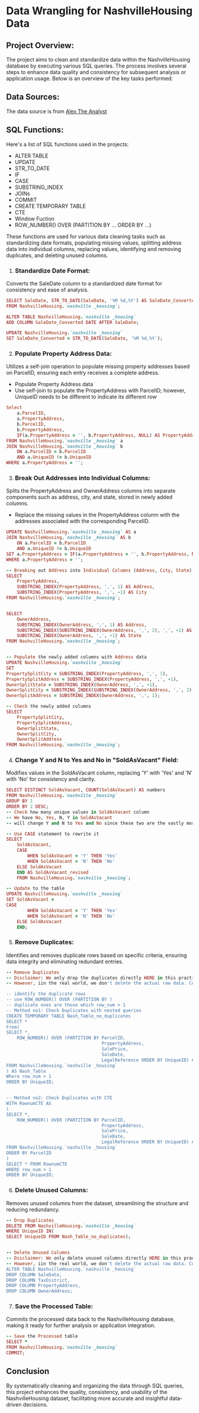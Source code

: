 # Data Wrangling for NashvilleHousing Data

## Project Overview: 

The project aims to clean and standardize data within the NashvilleHousing database by executing various SQL queries. The process involves several steps to enhance data quality and consistency for subsequent analysis or application usage. Below is an overview of the key tasks performed:

## Data Sources: 
The data source is from [Alex The Analyst](https://mavenanalytics.io/data-playground)

## SQL Functions:
Here's a list of SQL functions used in the projects:
- ALTER TABLE
- UPDATE
- STR_TO_DATE
- IF
- CASE
- SUBSTRING_INDEX
- JOINs
- COMMIT
- CREATE TEMPORARY TABLE
- CTE
- Window Fuction
- ROW_NUMBER() OVER (PARTITION BY ... ORDER BY ...)

These functions are used for various data cleaning tasks such as standardizing date formats, populating missing values, splitting address data into individual columns, replacing values, identifying and removing duplicates, and deleting unused columns.



1. ### Standardize Date Format:
Converts the SaleDate column to a standardized date format for consistency and ease of analysis.

```ruby
SELECT SaleDate, STR_TO_DATE(SaleDate, '%M %d,%Y') AS SaleDate_Converted
FROM NashvilleHousing.`nashville _housing`;

ALTER TABLE NashvilleHousing.`nashville _housing`
ADD COLUMN SaleDate_Converted DATE AFTER SaleDate;

UPDATE NashvilleHousing.`nashville _housing`
SET SaleDate_Converted = STR_TO_DATE(SaleDate, '%M %d,%Y');
```

2. ### Populate Property Address Data:
Utilizes a self-join operation to populate missing property addresses based on ParcelID, ensuring each entry receives a complete address.

- Populate Property Address data
- Use self-join to populate the PropertyAddress with ParcelID; however, UniqueID needs to be different to indicate its different row

```ruby
Select 
    a.ParcelID,
    a.PropertyAddress,
    b.ParcelID,
    b.PropertyAddress,
	IF(a.PropertyAddress = '', b.PropertyAddress, NULL) AS PropertyAddressComplete
FROM NashvilleHousing.`nashville _housing` a
JOIN NashvilleHousing.`nashville _housing` b
	ON a.ParcelID = b.ParcelID
	AND a.UniqueID != b.UniqueID
WHERE a.PropertyAddress = '';
```


3. ### Break Out Addresses into Individual Columns:
Splits the PropertyAddress and OwnerAddress columns into separate components such as address, city, and state, stored in newly added columns.

- Replace the missing values in the PropertyAddress column with the addresses associated with the corresponding ParcelID.
```ruby
UPDATE NashvilleHousing.`nashville _housing` AS a
JOIN NashvilleHousing.`nashville _housing` AS b
	ON a.ParcelID = b.ParcelID
	AND a.UniqueID != b.UniqueID
SET a.PropertyAddress = IF(a.PropertyAddress = '', b.PropertyAddress, NULL)
WHERE a.PropertyAddress = '';

-- Breaking out Address into Individual Columns (Address, City, State)
SELECT
	PropertyAddress,
    SUBSTRING_INDEX(PropertyAddress, ',', 1) AS Address,
	SUBSTRING_INDEX(PropertyAddress, ',', -1) AS City
FROM NashvilleHousing.`nashville _housing`;


SELECT
	OwnerAddress,
    SUBSTRING_INDEX(OwnerAddress, ',', 1) AS Address,
    SUBSTRING_INDEX(SUBSTRING_INDEX(OwnerAddress, ',', 2), ',', -1) AS City,
    SUBSTRING_INDEX(OwnerAddress, ',', -1) AS State
FROM NashvilleHousing.`nashville _housing`;


-- Populate the newly added columns with Address data
UPDATE NashvilleHousing.`nashville _housing`
SET
PropertySplitCity = SUBSTRING_INDEX(PropertyAddress, ',', 1),
PropertySplitAddress = SUBSTRING_INDEX(PropertyAddress, ',', -1),
OwnerSplitState = SUBSTRING_INDEX(OwnerAddress, ',', -1),
OwnerSplitCity = SUBSTRING_INDEX(SUBSTRING_INDEX(OwnerAddress, ',', 2), ',', -1),
OwnerSplitAddress = SUBSTRING_INDEX(OwnerAddress, ',', 1);

-- Check the newly added columns
SELECT 
	PropertySplitCity,
	PropertySplitAddress,
	OwnerSplitState,
	OwnerSplitCity,
	OwnerSplitAddress
FROM NashvilleHousing.`nashville _housing`;
```

4. ### Change Y and N to Yes and No in "SoldAsVacant" Field:
Modifies values in the SoldAsVacant column, replacing 'Y' with 'Yes' and 'N' with 'No' for consistency and clarity.

```ruby
SELECT DISTINCT SoldAsVacant, COUNT(SoldAsVacant) AS numbers
FROM NashvilleHousing.`nashville _housing`
GROUP BY 1
ORDER BY 2 DESC;
-- Check how many unique values in SoldAsVacant column
-- We have No, Yes, N, Y in SoldAsVacant
-- will change Y and N to Yes and No since these two are the vastly more populated ones

-- Use CASE statement to rewrite it
SELECT
	SoldAsVacant,
    CASE
		WHEN SoldAsVacant = 'Y' THEN 'Yes'
        WHEN SoldAsVacant = 'N' THEN 'No'
	ELSE SoldAsVacant
    END AS SoldAsVacant_revised
    FROM NashvilleHousing.`nashville _housing`;

-- Update to the table
UPDATE NashvilleHousing.`nashville _housing`
SET SoldAsVacant = 
CASE
		WHEN SoldAsVacant = 'Y' THEN 'Yes'
        WHEN SoldAsVacant = 'N' THEN 'No'
	ELSE SoldAsVacant
    END;
```

5. ### Remove Duplicates:
Identifies and removes duplicate rows based on specific criteria, ensuring data integrity and eliminating redundant entries.

```ruby
-- Remove Duplicates
-- Disclaimer: We only drop the duplicates directly HERE in this practice. 
-- However, iin the real world, we don't delete the actual raw data. Conduct in the temp table and put the remove duplicates there

-- identify the duplicate rows
-- use ROW_NUMBER() OVER (PARTITION BY )
-- duplicate ones are those which row_num > 1
-- Method no1: Check Duplicates with nested queries
CREATE TEMPORARY TABLE Nash_Table_no_duplicates
SELECT *
From(
SELECT *,
	ROW_NUMBER() OVER (PARTITION BY ParcelID, 
									PropertyAddress, 
                                    SalePrice, 
                                    SaleDate, 
                                    LegalReference ORDER BY UniqueID) AS row_num
FROM NashvilleHousing.`nashville _housing`
) AS Nash_Table
Where row_num > 1
ORDER BY UniqueID;


-- Method no2: Check Duplicates with CTE
WITH RownumCTE AS
(
SELECT *,
	ROW_NUMBER() OVER (PARTITION BY ParcelID, 
									PropertyAddress, 
                                    SalePrice, 
                                    SaleDate, 
                                    LegalReference ORDER BY UniqueID) AS row_num
FROM NashvilleHousing.`nashville _housing`
ORDER BY ParcelID
)
SELECT * FROM RownumCTE
WHERE row_num > 1
ORDER BY UniqueID;

```


6. ### Delete Unused Columns:
Removes unused columns from the dataset, streamlining the structure and reducing redundancy.

```ruby
-- Drop Duplicates
DELETE FROM NashvilleHousing.`nashville _housing`
WHERE UniqueID IN(
SELECT UniqueID FROM Nash_Table_no_duplicates);


-- Delete Unused Columns
-- Disclaimer: We only delete unused columns directly HERE in this practice. 
-- However, iin the real world, we don't delete the actual raw data. Conduct in the temp table and create View statement
ALTER TABLE NashvilleHousing.`nashville _housing`
DROP COLUMN SaleDate,
DROP COLUMN TaxDistrict,
DROP COLUMN PropertyAddress,
DROP COLUMN OwnerAddress;
```

7. ### Save the Processed Table:
Commits the processed data back to the NashvilleHousing database, making it ready for further analysis or application integration.

```ruby
-- Save the Processed table
SELECT *
FROM NashvilleHousing.`nashville _housing`
COMMIT;
```

## Conclusion
By systematically cleaning and organizing the data through SQL queries, this project enhances the quality, consistency, and usability of the NashvilleHousing dataset, facilitating more accurate and insightful data-driven decisions.
